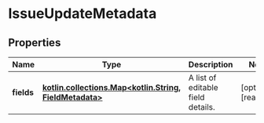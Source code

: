 
# IssueUpdateMetadata

## Properties
Name | Type | Description | Notes
------------ | ------------- | ------------- | -------------
**fields** | [**kotlin.collections.Map&lt;kotlin.String, FieldMetadata&gt;**](FieldMetadata.md) | A list of editable field details. |  [optional] [readonly]



